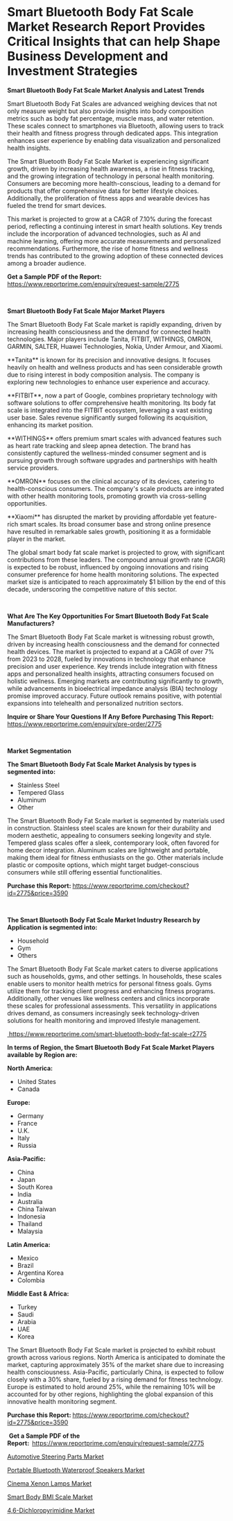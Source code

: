 <p><h1>Smart Bluetooth Body Fat Scale Market Research Report Provides Critical Insights that can help Shape Business Development and Investment Strategies</h1></p><p><strong>Smart Bluetooth Body Fat Scale Market Analysis and Latest Trends</strong></p>
<p><p>Smart Bluetooth Body Fat Scales are advanced weighing devices that not only measure weight but also provide insights into body composition metrics such as body fat percentage, muscle mass, and water retention. These scales connect to smartphones via Bluetooth, allowing users to track their health and fitness progress through dedicated apps. This integration enhances user experience by enabling data visualization and personalized health insights.</p><p>The Smart Bluetooth Body Fat Scale Market is experiencing significant growth, driven by increasing health awareness, a rise in fitness tracking, and the growing integration of technology in personal health monitoring. Consumers are becoming more health-conscious, leading to a demand for products that offer comprehensive data for better lifestyle choices. Additionally, the proliferation of fitness apps and wearable devices has fueled the trend for smart devices.</p><p>This market is projected to grow at a CAGR of 7.10% during the forecast period, reflecting a continuing interest in smart health solutions. Key trends include the incorporation of advanced technologies, such as AI and machine learning, offering more accurate measurements and personalized recommendations. Furthermore, the rise of home fitness and wellness trends has contributed to the growing adoption of these connected devices among a broader audience.</p></p>
<p><strong>Get a Sample PDF of the Report:&nbsp;</strong> <a href="https://www.reportprime.com/enquiry/request-sample/2775">https://www.reportprime.com/enquiry/request-sample/2775</a></p>
<p>&nbsp;</p>
<p><strong>Smart Bluetooth Body Fat Scale Major Market Players</strong></p>
<p><p>The Smart Bluetooth Body Fat Scale market is rapidly expanding, driven by increasing health consciousness and the demand for connected health technologies. Major players include Tanita, FITBIT, WITHINGS, OMRON, GARMIN, SALTER, Huawei Technologies, Nokia, Under Armour, and Xiaomi.</p><p>**Tanita** is known for its precision and innovative designs. It focuses heavily on health and wellness products and has seen considerable growth due to rising interest in body composition analysis. The company is exploring new technologies to enhance user experience and accuracy.</p><p>**FITBIT**, now a part of Google, combines proprietary technology with software solutions to offer comprehensive health monitoring. Its body fat scale is integrated into the FITBIT ecosystem, leveraging a vast existing user base. Sales revenue significantly surged following its acquisition, enhancing its market position.</p><p>**WITHINGS** offers premium smart scales with advanced features such as heart rate tracking and sleep apnea detection. The brand has consistently captured the wellness-minded consumer segment and is pursuing growth through software upgrades and partnerships with health service providers.</p><p>**OMRON** focuses on the clinical accuracy of its devices, catering to health-conscious consumers. The company's scale products are integrated with other health monitoring tools, promoting growth via cross-selling opportunities.</p><p>**Xiaomi** has disrupted the market by providing affordable yet feature-rich smart scales. Its broad consumer base and strong online presence have resulted in remarkable sales growth, positioning it as a formidable player in the market.</p><p>The global smart body fat scale market is projected to grow, with significant contributions from these leaders. The compound annual growth rate (CAGR) is expected to be robust, influenced by ongoing innovations and rising consumer preference for home health monitoring solutions. The expected market size is anticipated to reach approximately $1 billion by the end of this decade, underscoring the competitive nature of this sector.</p></p>
<p>&nbsp;</p>
<p><strong>What Are The Key Opportunities For Smart Bluetooth Body Fat Scale Manufacturers?</strong></p>
<p><p>The Smart Bluetooth Body Fat Scale market is witnessing robust growth, driven by increasing health consciousness and the demand for connected health devices. The market is projected to expand at a CAGR of over 7% from 2023 to 2028, fueled by innovations in technology that enhance precision and user experience. Key trends include integration with fitness apps and personalized health insights, attracting consumers focused on holistic wellness. Emerging markets are contributing significantly to growth, while advancements in bioelectrical impedance analysis (BIA) technology promise improved accuracy. Future outlook remains positive, with potential expansions into telehealth and personalized nutrition sectors.</p></p>
<p><strong>Inquire or Share Your Questions If Any Before Purchasing This Report:</strong> <a href="https://www.reportprime.com/enquiry/pre-order/2775">https://www.reportprime.com/enquiry/pre-order/2775</a></p>
<p>&nbsp;</p>
<p><strong>Market Segmentation</strong></p>
<p><strong>The Smart Bluetooth Body Fat Scale Market Analysis by types is segmented into:</strong></p>
<p><ul><li>Stainless Steel</li><li>Tempered Glass</li><li>Aluminum</li><li>Other</li></ul></p>
<p><p>The Smart Bluetooth Body Fat Scale market is segmented by materials used in construction. Stainless steel scales are known for their durability and modern aesthetic, appealing to consumers seeking longevity and style. Tempered glass scales offer a sleek, contemporary look, often favored for home decor integration. Aluminum scales are lightweight and portable, making them ideal for fitness enthusiasts on the go. Other materials include plastic or composite options, which might target budget-conscious consumers while still offering essential functionalities.</p></p>
<p><strong>Purchase this Report:&nbsp;</strong><a href="https://www.reportprime.com/checkout?id=2775&price=3590">https://www.reportprime.com/checkout?id=2775&price=3590</a></p>
<p>&nbsp;</p>
<p><strong>The Smart Bluetooth Body Fat Scale Market Industry Research by Application is segmented into:</strong></p>
<p><ul><li>Household</li><li>Gym</li><li>Others</li></ul></p>
<p><p>The Smart Bluetooth Body Fat Scale market caters to diverse applications such as households, gyms, and other settings. In households, these scales enable users to monitor health metrics for personal fitness goals. Gyms utilize them for tracking client progress and enhancing fitness programs. Additionally, other venues like wellness centers and clinics incorporate these scales for professional assessments. This versatility in applications drives demand, as consumers increasingly seek technology-driven solutions for health monitoring and improved lifestyle management.</p></p>
<p><a href="https://www.reportprime.com/smart-bluetooth-body-fat-scale-r2775">&nbsp;https://www.reportprime.com/smart-bluetooth-body-fat-scale-r2775</a></p>
<p><strong>In terms of Region, the Smart Bluetooth Body Fat Scale Market Players available by Region are:</strong></p>
<p>
    <p> <strong> North America: </strong>
        <ul>
            <li>United States</li>
            <li>Canada</li>
        </ul>
        </p> 
    <p> <strong> Europe: </strong>
        <ul>
            <li>Germany</li>
            <li>France</li>
            <li>U.K.</li>
            <li>Italy</li>
            <li>Russia</li>
        </ul>
        </p> 
    <p> <strong> Asia-Pacific: </strong>
        <ul>
            <li>China</li>
            <li>Japan</li>
            <li>South Korea</li>
            <li>India</li>
            <li>Australia</li>
            <li>China Taiwan</li>
            <li>Indonesia</li>
            <li>Thailand</li>
            <li>Malaysia</li>
        </ul>
        </p> 
    <p> <strong> Latin America: </strong>
        <ul>
            <li>Mexico</li>
            <li>Brazil</li>
            <li>Argentina Korea</li>
            <li>Colombia</li>
        </ul>
        </p> 
    <p> <strong> Middle East & Africa: </strong>
        <ul>
            <li>Turkey</li>
            <li>Saudi</li>
            <li>Arabia</li>
            <li>UAE</li>
            <li>Korea</li>
        </ul>
    </p>
    </p>
<p><p>The Smart Bluetooth Body Fat Scale market is projected to exhibit robust growth across various regions. North America is anticipated to dominate the market, capturing approximately 35% of the market share due to increasing health consciousness. Asia-Pacific, particularly China, is expected to follow closely with a 30% share, fueled by a rising demand for fitness technology. Europe is estimated to hold around 25%, while the remaining 10% will be accounted for by other regions, highlighting the global expansion of this innovative health monitoring segment.</p></p>
<p><strong>Purchase this Report: </strong><a href="https://www.reportprime.com/checkout?id=2775&price=3590">https://www.reportprime.com/checkout?id=2775&price=3590</a></p>
<p>&nbsp;<strong>Get a Sample PDF of the Report:&nbsp;&nbsp;</strong><a href="https://www.reportprime.com/enquiry/request-sample/2775">https://www.reportprime.com/enquiry/request-sample/2775</a></p>
<p><strong></strong></p>
<p><p><a href="https://www.linkedin.com/pulse/global-perspectives-automotive-steering-parts-market-trends-to6oe?trackingId=bHpeq4JjR1WYqMMP8EL37Q%3D%3D">Automotive Steering Parts Market</a></p><p><a href="https://github.com/SamiaHussain82/Market-Research-Report-List-1/blob/main/portable-bluetooth-waterproof-speakers-market.md">Portable Bluetooth Waterproof Speakers Market</a></p><p><a href="https://issuu.com/reportprime-2/docs/cinema-xenon-lamps-market-size-2030_f49d4389662fc8">Cinema Xenon Lamps Market</a></p><p><a href="https://github.com/DianaWilson796/Market-Research-Report-List-1/blob/main/smart-body-bmi-scale-market.md">Smart Body BMI Scale Market</a></p><p><a href="https://issuu.com/reportprime-2/docs/46-dichloropyrimidine-market-size-2_8f62b0110b30ac">4,6-Dichloropyrimidine Market</a></p></p>
